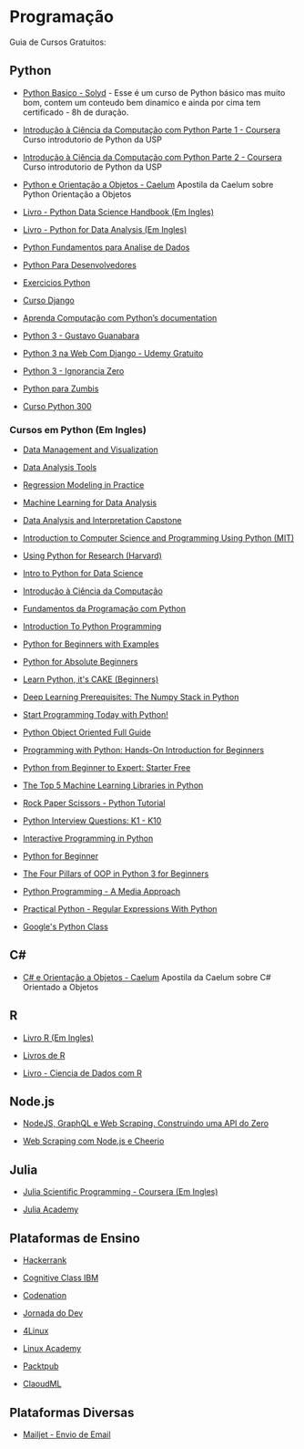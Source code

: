 # Programação
Guia de Cursos Gratuitos:


## Python
* [Python Basico - Solyd](https://solyd.com.br/treinamentos/python-basico) - Esse é um curso de Python básico mas muito bom, contem um conteudo bem dinamico e ainda por cima tem certificado - 8h de duração.
  
* [Introdução à Ciência da Computação com Python Parte 1 - Coursera](https://www.coursera.org/learn/ciencia-computacao-python-conceitos) Curso introdutorio de Python da USP

* [Introdução à Ciência da Computação com Python Parte 2 - Coursera](https://www.coursera.org/learn/ciencia-computacao-python-conceitos-2) Curso introdutorio de Python da USP

* [Python e Orientação a Objetos - Caelum](https://www.caelum.com.br/apostila-python-orientacao-objetos/) Apostila da Caelum sobre Python Orientação a Objetos

* [Livro - Python Data Science Handbook (Em Ingles)](https://www.datasciencecentral.com/profiles/blogs/book-python-data-science-handbook)

* [Livro - Python for Data Analysis (Em Ingles)](https://www.cin.ufpe.br/~embat/Python%20for%20Data%20Analysis.pdf)

* [Python Fundamentos para Analise de Dados](https://www.datascienceacademy.com.br/course?courseid=python-fundamentos)

* [Python Para Desenvolvedores](https://edisciplinas.usp.br/pluginfile.php/3252265/mod_resource/content/1/b_Borges_Python_para_desenvolvedores_2ed.pdf)

* [Exercicios Python](https://wiki.python.org.br/ListaDeExercicios)

* [Curso Django](https://www.youtube.com/watch?v=UIvnNCQnejw&list=PLHWfNMxB2F4HdKbo8zdgXyxVDOxH429Ko)

* [Aprenda Computação com Python’s documentation](https://aprendendo-computacao-com-python.readthedocs.io/en/latest/index.html)

* [Python 3 - Gustavo Guanabara](https://www.youtube.com/watch?v=EBrZSrB8eUw&list=PLHz_AreHm4dlKP6QQCekuIPky1CiwmdI6&fbclid=IwAR2l2uMhNCOZGn3iLXg0swVXwzIQzVUwshcudACYiMlLQYoh10NAVmm0IrA)

* [Python 3 na Web Com Django - Udemy Gratuito](https://www.udemy.com/course/python-3-na-web-com-django-basico-intermediario/?fbclid=IwAR2ztr3UcZwIVChMKjClRw-KMKyF0Tt2HcC8vdT6jzGOmnmwMLk0gTGwYqA)

* [Python 3 - Ignorancia Zero](https://www.youtube.com/playlist?list=PLfCKf0-awunOu2WyLe2pSD2fXUo795xRe&fbclid=IwAR0XjvLQq4aAUPxl53w_fI2juwe-VM0wkl9XvBRa8jbrFwW2Rrp_j0tFHDw)

* [Python para Zumbis](https://www.youtube.com/playlist?list=PLUukMN0DTKCtbzhbYe2jdF4cr8MOWClXc&fbclid=IwAR2QE8gGfNHCZ5CEw0u04aji9DYDoft9Nev32HGoMTFlKH2s4ux-7P7geg4)

* [Curso Python 300](https://www.youtube.com/playlist?list=PL8eBmR3QtPL0j3QLEjQ6rcx8rVB8Ir893&fbclid=IwAR1d7xXVpXAjneihPo0j3Y6e0rem9RnJo8J4Miju3Clbcuh5luK2CDhw3nA)

### Cursos em Python (Em Ingles)

* [Data Management and Visualization](https://pt.coursera.org/learn/data-visualization)

* [Data Analysis Tools](https://pt.coursera.org/learn/data-analysis-tools)

* [Regression Modeling in Practice](https://pt.coursera.org/learn/regression-modeling-practice)

* [Machine Learning for Data Analysis](https://pt.coursera.org/learn/machine-learning-data-analysis)

* [Data Analysis and Interpretation Capstone](https://pt.coursera.org/learn/data-analysis-capstone)

* [Introduction to Computer Science and Programming Using Python (MIT)](https://www.edx.org/course/6-00-1x-introduction-to-computer-science-and-programming-using-python-3?fbclid=IwAR0P29jOkXKWqJtupPia7X5JKv5lBDNh7GTFXLOsIYEeAQVosgj2fz1yF9k)

* [Using Python for Research (Harvard)](https://www.edx.org/c…/using-python-research-harvardx-ph526x)

* [Intro to Python for Data Science](https://www.datacamp.com/c…/intro-to-python-for-data-science)

* [Introdução à Ciência da Computação](https://br.udacity.com/cou…/intro-to-computer-science--cs101)

* [Fundamentos da Programação com Python](https://www.udacity.com/course/introduction-to-python--ud1110)

* [Introduction To Python Programming](https://www.udemy.com/pythonforbeginnersintro/)

* [Python for Beginners with Examples](https://www.udemy.com/ardit-sulce-python-for-beginners/)

* [Python for Absolute Beginners](https://www.udemy.com/python-for-absolute-beginners-u/)

* [Learn Python, it's CAKE (Beginners)](https://www.udemy.com/learning-python-not-the-snake/)

* [Deep Learning Prerequisites: The Numpy Stack in Python](https://www.udemy.com/course/deep-learning-prerequisites-the-numpy-stack-in-python/?fbclid=IwAR3kUdluhE-xsTfPqqrP-wwLCDW2Kko4x4BbYHneA1pqaySDXiSScGUq9ZI)

* [Start Programming Today with Python!](https://www.udemy.com/free-python/)

* [Python Object Oriented Full Guide](https://www.udemy.com/python-object-oriented-from-scratch/)

* [Programming with Python: Hands-On Introduction for Beginners](https://www.udemy.com/python-programming-beginners/)

* [Python from Beginner to Expert: Starter Free](https://www.udemy.com/course/python-from-beginner-to-expert-starter-free/?fbclid=IwAR03dXKsXCEGTMlGDCNDfXiu1yQgUWFdJls_tpKc4NiuxwhIoDId3iGmCaQ)

* [The Top 5 Machine Learning Libraries in Python ](https://www.udemy.com/course/the-top-5-machine-learning-libraries-in-python/?fbclid=IwAR3NA2gV0wnDOfUFFERsEMM25fclrRNTcT3BPqgl2yhkyqnQy7mZY_8RybE)

* [Rock Paper Scissors - Python Tutorial ](https://www.udemy.com/rock-paper-scissors-python/)

* [Python Interview Questions: K1 - K10](https://www.udemy.com/python-interview-questions/)

* [Interactive Programming in Python ](https://www.udemy.com/interactive-programming-in-python/)

* [Python for Beginner](https://www.udemy.com/python-hackcc/)

* [The Four Pillars of OOP in Python 3 for Beginners ](https://www.udemy.com/python-oops-beginners/)

* [Python Programming - A Media Approach](https://www.udemy.com/python-programming-a-media-approach/)

* [Practical Python - Regular Expressions With Python](https://www.udemy.com/practical-python/)

* [Google's Python Class](https://developers.google.com/edu/python/)



## C#

* [C# e Orientação a Objetos - Caelum](https://www.caelum.com.br/apostila-csharp-orientacao-objetos/) Apostila da Caelum sobre C# Orientado a Objetos


## R
 
* [Livro R (Em Ingles)](https://r4ds.had.co.nz/)

* [Livros de R](https://producaoanimalcomr.wordpress.com/2015/12/15/livros-r-gratuitos-para-downloads/)

* [Livro - Ciencia de Dados com R](https://cdr.ibpad.com.br/)


## Node.js

* [NodeJS, GraphQL e Web Scraping. Construindo uma API do Zero](https://medium.com/trainingcenter/tibia-api-parte2-fb86cbd531ab)

* [Web Scraping com Node.js e Cheerio](https://imasters.com.br/desenvolvimento/web-scraping-com-node-js-e-cheerio)



## Julia

* [Julia Scientific Programming - Coursera (Em Ingles)](https://www.coursera.org/learn/julia-programming)

* [Julia Academy](https://juliaacademy.com/p/intro-to-julia)

## Plataformas de Ensino
* [Hackerrank](https://www.hackerrank.com/dashboard)

* [Cognitive Class IBM](https://cognitiveclass.ai/courses)

* [Codenation](https://www.codenation.dev/)

* [Jornada do Dev](https://jornadadodev.com.br/cursos)

* [4Linux](https://www.4linux.com.br/cursos)

* [Linux Academy](https://linuxacademy.com/)

* [Packtpub](https://www.packtpub.com/)

* [ClaoudML](https://www.claoudml.com)

## Plataformas Diversas

* [Mailjet - Envio de Email](https://www.mailjet.com/)
